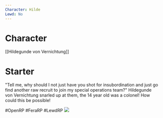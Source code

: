 ```yaml
---
Character: Hilde
Lewd: No
---
```

# Character
[[Hildegunde von Vernichtung]]

# Starter
"Tell me, why should I not just have you shot for insubordination and just go find another raw recruit to join my special operations team?" Hildegunde von Vernichtung snarled up at them, the 14 year old was a colonel! How could this be possible!

#OpenRP #FeraRP #LewdRP 
![](Tanya_Profile1.png)